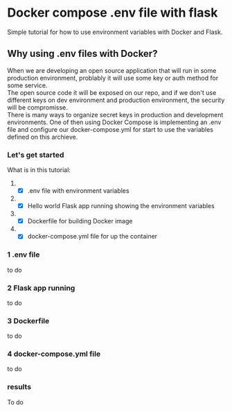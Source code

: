 # Docker compose .env file with flask
Simple tutorial for how to use environment variables with Docker and Flask.
## Why using .env files with Docker?
When we are developing an open source application that will run in some production environment, problably it will use some key or auth method for some service.
<br>
The open source code it will be exposed on our repo, and if we don't use different keys on dev environment and production environment, the security will be compromisse.
<br>
There is many ways to organize secret keys in production and development environments. One of then using Docker Compose is implementing an .env file and configure our docker-compose.yml for start to use the variables defined on this archieve.

### Let's get started

What is in this tutorial:
1. - [x] .env file with environment variables
2. - [x] Hello world Flask app running showing the environment variables
3. - [x] Dockerfile for building Docker image
4. - [x] docker-compose.yml file for up the container

### 1 .env file
to do

### 2 Flask app running
to do

### 3 Dockerfile
to do

### 4 docker-compose.yml file
to do

### results
To do
